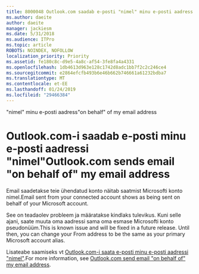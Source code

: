 ```yaml
---
title: 8000048 Outlook.com saadab e-posti "nimel" minu e-posti aadress
ms.author: daeite
author: daeite
manager: jackiesm
ms.date: 5/31/2018
ms.audience: ITPro
ms.topic: article
ROBOTS: NOINDEX, NOFOLLOW
localization_priority: Priority
ms.assetid: fe180c8c-d9e5-4a8c-af54-3fe8fa4a4331
ms.openlocfilehash: 1db4613d963e128c1742d8adc1bb7f2c2c246ce4
ms.sourcegitcommit: e2864efcfb493b6e46b662b746661a61232bdba7
ms.translationtype: MT
ms.contentlocale: et-EE
ms.lasthandoff: 01/24/2019
ms.locfileid: "29466384"
---
```

<span data-ttu-id="e628d-102">"nimel" minu e-posti aadress</span><span class="sxs-lookup"><span data-stu-id="e628d-102">"on behalf" of my email address</span></span>

# <a name="outlookcom-sends-email-on-behalf-of-my-email-address"></a><span data-ttu-id="e628d-103">Outlook.com-i saadab e-posti minu e-posti aadressi "nimel"</span><span class="sxs-lookup"><span data-stu-id="e628d-103">Outlook.com sends email "on behalf of" my email address</span></span>

<span data-ttu-id="e628d-104">Email saadetakse teie ühendatud konto näitab saatmist Microsofti konto nimel.</span><span class="sxs-lookup"><span data-stu-id="e628d-104">Email sent from your connected account shows as being sent on behalf of your Microsoft account.</span></span>
  
<span data-ttu-id="e628d-p101">See on teadaolev probleem ja määratakse kindlaks tulevikus. Kuni selle ajani, saate muuta oma aadressi sama oma esmase Microsofti konto pseudonüüm.</span><span class="sxs-lookup"><span data-stu-id="e628d-p101">This is known issue and will be fixed in a future release. Until then, you can change your From address to be the same as your primary Microsoft account alias.</span></span>
  
<span data-ttu-id="e628d-107">Lisateabe saamiseks vt [Outlook.com-i saata e-posti minu e-posti aadressi "nimel"](https://go.microsoft.com/fwlink/p/?linkid=2001600&amp;clcid=0x409).</span><span class="sxs-lookup"><span data-stu-id="e628d-107">For more information, see [Outlook.com send email "on behalf of" my email address](https://go.microsoft.com/fwlink/p/?linkid=2001600&amp;clcid=0x409).</span></span>
  

